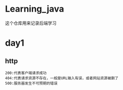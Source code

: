 # Learning_java
这个仓库用来记录后端学习

# day1
  ## http
    200:代表客户端请求成功
    404:代表请求资源不存在，一般是URL输入有误，或者网站资源被删了
    500:服务器发生不可预期的错误

